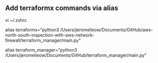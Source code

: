 ## Add terraformx commands via alias

vi ~/.zshrc

alias terraformx="python3 /Users/jeromelieow/Documents/GitHub/aws-north-south-inspection-with-aws-network-firewall/terraform_manager/main.py"

alias terraform_manager="python3 /Users/jeromelieow/Documents/GitHub/terraform_manager/main.py"
